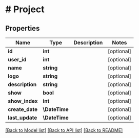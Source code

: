 # # Project

## Properties

Name | Type | Description | Notes
------------ | ------------- | ------------- | -------------
**id** | **int** |  | [optional]
**user_id** | **int** |  | [optional]
**name** | **string** |  | [optional]
**logo** | **string** |  | [optional]
**description** | **string** |  | [optional]
**show** | **bool** |  | [optional]
**show_index** | **int** |  | [optional]
**create_date** | **\DateTime** |  | [optional]
**last_update** | **\DateTime** |  | [optional]

[[Back to Model list]](../../README.md#models) [[Back to API list]](../../README.md#endpoints) [[Back to README]](../../README.md)
